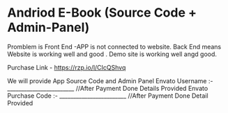 # Andriod E-Book (Source Code + Admin-Panel)

Promblem is Front End -APP is not connected to website.
Back End means Website is working well and good . 
Demo site is working well angd good.

Purchase Link - https://rzp.io/l/CIcQShvq

We will provide App Source Code and Admin Panel
Envato Username :-       ________________________  //After Payment Done Details Provided
Envato Purchase Code :-  ________________________  //After Payment Done Detail Provided

